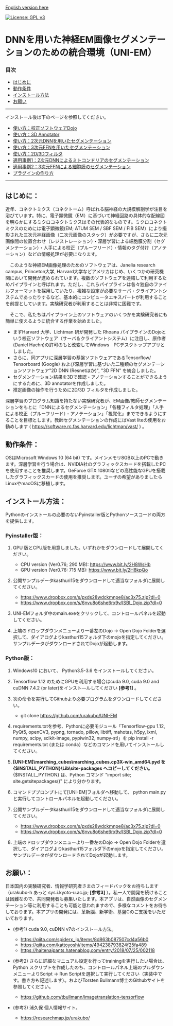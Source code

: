 [English version here](README.md)

[![License: GPL v3](https://img.shields.io/badge/License-GPLv3-blue.svg)](https://www.gnu.org/licenses/gpl-3.0)

# DNNを用いた神経EM画像セグメンテーションのための統合環境（UNI-EM）

### 目次
- [はじめに](#はじめに)
- [動作条件](#動作条件)
- [インストール方法](#インストール方法)
- [お願い](#お願い)

---
インストール後は下のページを参照してください。
- [使い方：校正ソフトウェアDojo](docs/HowToUse.ja.md#校正ソフトウェアDojo)
- [使い方：3D Annotator](docs/HowToUse.ja.md#3D-Annotator)
- [使い方：2次元DNNを用いたセグメンテーション](docs/HowToUse.ja.md#2次元DNNを用いたセグメンテーション)
- [使い方：3次元FFNを用いたセグメンテーション](docs/HowToUse.ja.md#3次元FFNを用いたセグメンテーション)
- [使い方：2D/3Dフィルタ](docs/HowToUse.ja.md#2D3Dフィルタ)
- [適用事例1：2次元DNNによるミトコンドリアのセグメンテーション](docs/Workflow1.ja.md)
- [適用事例2：3次元FFNによる細胞膜のセグメンテーション](docs/Workflow2.ja.md)
- [プラグインの作り方](docs/HowToMakePlugin.ja.md) 
---

## はじめに：
近年、コネクトミクス（コネクトーム）呼ばれる脳神経の大規模解剖学が注目を浴びています。特に、電子顕微鏡（EM）に基づいて神経回路の具体的な配線図を明らかにするミクロコネクトミクスはその代表的なものです。ミクロコネクトミクスのためには電子顕微鏡(EM; ATUM SEM / SBF SEM / FIB SEM）により撮影された三次元神経画像（二次元画像のスタック）が必要ですが、さらに二次元画像間の位置合わせ（レジストレーション）・深層学習による細胞膜分割（セグメンテーション）・人手による校正（プルーフリード）・情報のタグ付け（アノテーション）などの情報処理が必要になります。

　このような神経EM画像処理のためのソフトウェアは、Janelia research campus, Princeton大学, Harvard大学などアメリカはじめ、いくつかの研究機関において開発が進められています。複数のソフトウェアを連結して利用するためパイプラインと呼ばれます。ただし、これらパイプラインは各々独自のファイルフォーマットを採用していたり、複雑な設定が必要なサーバ・クライアントシステムであったりするなど、基本的にコンピュータエキスパートが利用することを前提としています。実験研究者が利用することは非常に困難です。

　そこで、私たちはパイプライン上のソフトウェアのいくつかを実験研究者にも簡単に使えるように統合する作業を始めました。

* まずHarvard 大学、Lichtman 研が開発した Rhoana パイプラインのDojoという校正ソフトウェア（サーバ＆クライアントシステム）に注目し、原作者(Daniel Haehn)の許可のもと改変してWindows　PCデスクトップアプリとしました。
* さらに、同アプリに深層学習の基盤ソフトウェアであるTensorflow/ Tensorboard (Google) および深層学習に基づいた二種類のセグメンテーションソフトウェア"2D DNN (Resnetほか)", "3D FFN" を統合しました。
* セグメンテーション結果を3Dで確認・アノテーションすることができるようにするために、3D annotatorを作成しました。
* 推定画像の操作を行うために2D/3D フィルタを作成しました。

深層学習のプログラム知識を持たない実験研究者が、EM画像/教師セグメンテーションをもとに「DNNによるセグメンテーション」「各種フィルタ処理」「人手による校正（プルーフリード）・アノテーション」「視覚化」までできるようにすることを目標とします。教師セグメンテーションの作成にはVast liteの使用をお勧めします ( https://software.rc.fas.harvard.edu/lichtman/vast/ ) 。


## 動作条件：
OSはMicrosoft Windows 10 (64 bit) です。メインメモリ8GB以上のPCで動きます。深層学習を行う場合は、NVIDIA社のグラフィックスカードを搭載したPCを使用することを推奨します。GeForce GTX 1080tiなどの高性能なGPUを搭載したグラフィックスカードの使用を推奨します。ユーザの希望がありましたらLinuxやmacOSに移植します。

## インストール方法：
Pythonのインストールの必要のないPyinstaller版とPythonソースコードの両方を提供します。

### Pyinstaller版：
1. GPU 版とCPU版を用意しました。いずれかをダウンロードして展開してください。

	- CPU version (Ver0.76; 290 MB): https://www.bit.ly/2H8WsHb
	- GPU version (Ver0.76: 715 MB): https://www.bit.ly/2H8kpQo

2. 公開サンプルデータkasthuri15をダウンロードして適当なフォルダに展開してください。
	- https://www.dropbox.com/s/pxds28wdckmnpe8/ac3x75.zip?dl=0
	- https://www.dropbox.com/s/6nvu8o6she6rx9v/ISBI_Dojo.zip?dl=0

3. UNI-EMフォルダ中のmain.exeをクリックして、コントロールパネルを起動してください。

4. 上端のドロップダウンメニューより一番左のDojo → Open Dojo Folderを選択して、ダイアログよりkasthuri15フォルダ下のmojoを指定してください。サンプルデータがダウンロードされてDojoが起動します。

### Python版：
1. Windows10 において、 Python3.5-3.6 をインストールしてください。
2. Tensorflow 1.12 のためにGPUを利用する場合はcuda 9.0, cuda 9.0 and cuDNN 7.4.2 (or later)をインスト―ルしてください **[参考1]** 。
3. 次の命令を実行してGithubより必要プログラムをダウンロードしてください。
	 - git clone https://github.com/urakubo/UNI-EM
4. requirements.txtを参考、Pythonに必要モジュール「Tensorflow-gpu 1.12, PyQt5, openCV3, pypng, tornado, pillow, libtiff, mahotas, h5py, lxml, numpy, scipy, scikit-image, pypiwin32, numpy-stl」を pip install -r requirements.txt (または conda）などのコマンドを用いてインストールしてください。
5. **[UNI-EM]\marching_cubes\marching_cubes.cp3X-win_amd64.pyd を {$INSTALL_PYTHON}\Lib\site-packages へコピーしてください。**{$INSTALL_PYTHON} は、Python コマンド "import site; site.getsitepackages()" により分かります。

6. コマンドププロンプトにて[UNI-EM]フォルダへ移動して、 python main.py と実行してコントロールパネルを起動してください。
7. 公開サンプルデータkasthuri15をダウンロードして適当なフォルダに展開してください。
	- https://www.dropbox.com/s/pxds28wdckmnpe8/ac3x75.zip?dl=0
	- https://www.dropbox.com/s/6nvu8o6she6rx9v/ISBI_Dojo.zip?dl=0

8. 上端のドロップダウンメニューより一番左のDojo → Open Dojo Folderを選択して、ダイアログよりkasthuri15フォルダ下のmojoを指定してください。サンプルデータがダウンロードされてDojoが起動します。

## お願い：
日本国内の実験研究者、情報学研究者さまのフィードバックをお待ちします（urakubo-h あっと sys.i.kyoto-u.ac.jp; **[参考3]** ）。私一人で開発を続けることは困難なので、共同開発者も募集いたします。本アプリは、自然画像のセグメンテーション等に利用することも可能と思われますので、多様なコメントをお待ちしております。本アプリの開発には、革新脳、新学術、基盤Cのご支援をいただいております。

- (参考1) cuda 9.0, cuDNN v7のインストール方法。
	- <https://qiita.com/spiderx_jp/items/8d863b087507cd4a56b0>
	- <https://qiita.com/kattoyoshi/items/494238793824f25fa489>
	- <https://haitenaipants.hatenablog.com/entry/2018/07/25/002118>

- (参考2) さらに詳細なマニュアル設定を行ってtrainingを実行したい場合は、Python スクリプトを作成したのち、コントロールパネル上端のプルダウンメニューよりScript → Run Scriptを選択して実行してください（実装中です。書き方も記述します）。およびTorsten Bullmann博士のGithubサイトを参照してください。
	- <https://github.com/tbullmann/imagetranslation-tensorflow>

- (参考3) 浦久保 個人情報サイト。
	- <https://researchmap.jp/urakubo/>
